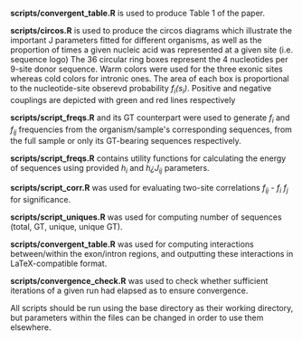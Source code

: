 **scripts/convergent_table.R** is used to produce Table 1 of the paper.

**scripts/circos.R** is used to produce the circos diagrams which illustrate the important J parameters fitted for different organisms, 
as well as the proportion of times a given nucleic acid was represented at a given site (i.e. sequence logo)
The 36 circular ring boxes represent the 4 nucleotides per 9-site donor sequence. 
Warm colors were used for the three exonic sites whereas cold colors for intronic ones. 
The area of each box is proportional to the nucleotide-site obserevd probability *f<sub>i</sub>(s<sub>i</sub>)*. 
Positive and negative couplings are depicted with green and red lines respectively

**scripts/script_freqs.R** and its GT counterpart were used to generate *f<sub>i</sub>* and *f<sub>ij</sub>* frequencies from the organism/sample's corresponding sequences, from the full sample or only its GT-bearing sequences respectively.

**scripts/script_freqs.R** contains utility functions for calculating the energy of sequences using provided *h<sub>i</sub>* and *h¿J<sub>ij</sub>* parameters.

**scripts/script_corr.R** was used for evaluating two-site correlations *f<sub>ij</sub> - f<sub>i</sub> f<sub>j</sub>* for significance.

**scripts/script_uniques.R** was used for computing number of sequences (total, GT, unique, unique GT).

**scripts/convergent_table.R** was used for computing interactions between/within the exon/intron regions, and outputting these interactions in LaTeX-compatible format.

**scripts/convergence_check.R** was used to check whether sufficient iterations of a given run had elapsed as to ensure convergence.

All scripts should be run using the base directory as their working directory, but parameters within the files can be changed in order to use them elsewhere.